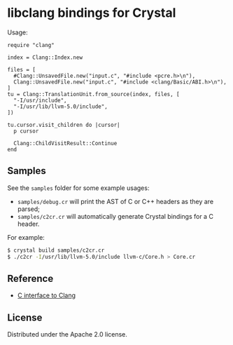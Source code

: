 # libclang bindings for Crystal

Usage:

```crystal
require "clang"

index = Clang::Index.new

files = [
  #Clang::UnsavedFile.new("input.c", "#include <pcre.h>\n"),
  Clang::UnsavedFile.new("input.c", "#include <clang/Basic/ABI.h>\n"),
]
tu = Clang::TranslationUnit.from_source(index, files, [
  "-I/usr/include",
  "-I/usr/lib/llvm-5.0/include",
])

tu.cursor.visit_children do |cursor|
  p cursor

  Clang::ChildVisitResult::Continue
end
```

## Samples

See the `samples` folder for some example usages:

- `samples/debug.cr` will print the AST of C or C++ headers as they are parsed;
- `samples/c2cr.cr` will automatically generate Crystal bindings for a C header.

For example:

```sh
$ crystal build samples/c2cr.cr
$ ./c2cr -I/usr/lib/llvm-5.0/include llvm-c/Core.h > Core.cr
```

## Reference

- [C interface to Clang](http://clang.llvm.org/doxygen/group__CINDEX.html)

## License

Distributed under the Apache 2.0 license.
